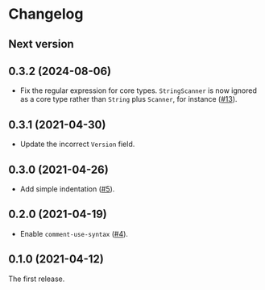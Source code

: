 # Changelog

## Next version

## 0.3.2 (2024-08-06)

- Fix the regular expression for core types. `StringScanner` is now ignored as a core type rather
  than `String` plus `Scanner`, for instance ([#13](https://github.com/ybiquitous/rbs-mode/pull/13)).

## 0.3.1 (2021-04-30)

- Update the incorrect `Version` field.

## 0.3.0 (2021-04-26)

- Add simple indentation ([#5](https://github.com/ybiquitous/rbs-mode/pull/5)).

## 0.2.0 (2021-04-19)

- Enable `comment-use-syntax` ([#4](https://github.com/ybiquitous/rbs-mode/pull/4)).

## 0.1.0 (2021-04-12)

The first release.
